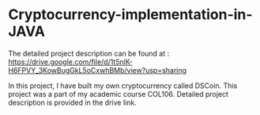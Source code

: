 # Cryptocurrency-implementation-in-JAVA
The detailed project description can be found at : https://drive.google.com/file/d/1t5nlK-H6FPVY_3KowBugGkL5oCxwhBMb/view?usp=sharing

In this project, I have built my own cryptocurrency called DSCoin. This project was a part of my academic course COL106. Detailed project description is provided in the drive link. 

